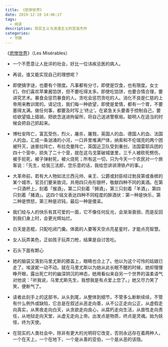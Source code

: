```yaml
---
title: 《悲惨世界》
date: 2019-12-10 14:46:17
tags:
  - 阅读
description: 现实主义与浪漫主义的至高杰作
categories:
  - 书摘
---
```


《[悲惨世界](https://book.douban.com/subject/5407295/)》（Les Misérables）

* 一个不愿意让人批评的社会，好比一位讳疾忌医的病人。

* 再说，谁又能实现自己的理想呢？

* 即使搞字谜，也要有个限度。凡事都有分寸。即使是饮食，也有限度。女士们，你们喜欢苹果酱馅饼，但不要吃得太多。即使吃馅饼，也要合情合理，要讲究艺术。暴食会惩罚暴食的人。贪吃会惩罚贪吃的人。消化不良是仁慈的上帝用来教训胃的。请记住，我们每一种欲望，即使是爱情，都有一个胃，不要塞得太满。做任何事，都要及时写上‘终止’。在紧急关头要善于控制自己，要给欲望插上插销，把欲念送进拘留所，将自己送进警察局。聪明人在适当的时候会把自己抓起来。

* 博杜安阵亡，富瓦受伤，烈火，屠杀，屠戮，英国人的血、德国人的血、法国人的血，汇成一条汹涌的小河，一口井里堆满尸体，纳索和不伦瑞克的两个团被歼灭，迪普拉阵亡，布拉克曼阵亡，英国近卫队受到重创，法国雷耶兵团的四十个营中，损失了二十个营，就在这乌戈蒙破城堡里，三千人被砍死劈伤，被手扼死，被子弹射死，被火烧死；所有这一切，只为今天一个农民对一个旅客说：「先生，给我三法郎，您乐意的话，我给您讲讲滑铁卢的事。」

* 大革命前，若有大人物如法兰西元帅、亲王、公爵或封臣经过勃艮第或香槟的某个城市，官员们要来致词，并用四只舟形银杯，敬献四种不同的美酒。在第一只酒杯上，刻着「猴酒」，第二只刻着「狮酒」，第三只刻着「羊酒」，第四只刻着「猪酒」。这四个铭文表达四种不同程度的醉酒状：第一种是快乐，第二种是愤怒，第三种是迟钝，最后一种是傻呆。

* 我们给与人的快乐有其可爱的一面，它不像任何反光，会渐渐衰弱，而是反回到我们身上时，会更光辉灿烂。

* 白天是恶棍，只配吃闭门羹。体面的人要等天空点亮星星时，才能点亮智慧。

* 女人玩弄美色，正如孩子玩弄刀枪，结果是自讨苦吃。

* 石头下面有颗心

* 她的脑袋又落到马里尤斯的膝盖上，眼睛也合上了。他以为这个可怜的姑娘已走了。埃波妮一动不动。就在马里尤斯以为她从此长眠不醒的时候，她却慢慢睁开眼，露出死亡时的幽深阴沉的神态，她用看似来自另一个世界的温柔语气对他说：「听我说，马里尤斯先生，我想我是有点爱上您了。」她又尽力笑了笑，便断气了。

* 读者此刻手上的这部书，从头到尾，从整体到细节，不管多么断断续续，不管有什么例外或缺陷，它总是在叙述从恶走向善，从不公正走向公正，从虚假走向真实，从黑夜走向白天，从贪欲走向良心，从腐朽走向生活，从兽性走向责任，从地狱走向天堂，从虚无走向上帝。出发点是物质，终点是灵魂。始为妖怪，终为天使。

* 在现实的人类社会中，除非有更大的光明将它改变，否则永远存在着两种人，一个在天上，一个在地下，一个是从善的亚伯，一个是从恶的该隐。
